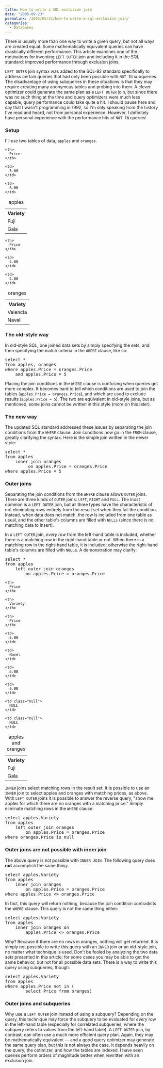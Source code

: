 ```yaml
---
title: How to write a SQL exclusion join
date: "2005-09-23"
permalink: /2005/09/23/how-to-write-a-sql-exclusion-join/
categories:
  - Databases
---
```

There is usually more than one way to write a given query, but not all ways are created equal. Some mathematically equivalent queries can have drastically different performance. This article examines one of the motivations for inventing `LEFT OUTER` join and including it in the SQL standard: improved performance through exclusion joins.

`LEFT OUTER` join syntax was added to the SQL-92 standard specifically to address certain queries that had only been possible with `NOT IN` subqueries. The disadvantage of using subqueries in these situations is that they may require creating many anonymous tables and probing into them. A clever optimizer could generate the same plan as a `LEFT OUTER` join, but since there was no such thing at the time and query optimizers were much less capable, query performance could take quite a hit. I should pause here and say that I wasn't programming in 1992, so I'm only speaking from the history I've read and heard, not from personal experience. However, I definitely have personal experience with the performance hits of `NOT IN` queries!

### Setup

I'll use two tables of data, `apples` and `oranges`.

<table class="borders collapsed">
  <caption>apples</caption> <tr>
    <th>
      Variety
    </th>
    
    <th>
      Price
    </th>
  </tr>
  
  <tr>
    <td>
      Fuji
    </td>
    
    <td>
      5.00
    </td>
  </tr>
  
  <tr>
    <td>
      Gala
    </td>
    
    <td>
      6.00
    </td>
  </tr>
</table>

<table class="borders collapsed">
  <caption>oranges</caption> <tr>
    <th>
      Variety
    </th>
    
    <th>
      Price
    </th>
  </tr>
  
  <tr>
    <td>
      Valencia
    </td>
    
    <td>
      4.00
    </td>
  </tr>
  
  <tr>
    <td>
      Navel
    </td>
    
    <td>
      5.00
    </td>
  </tr>
</table>

### The old-style way

In old-style SQL, one joined data sets by simply specifying the sets, and then specifying the match criteria in the `WHERE` clause, like so:

<pre>select *
from apples, oranges
where apples.Price = oranges.Price
    and apples.Price = 5</pre>

Placing the join conditions in the `WHERE` clause is confusing when queries get more complex. It becomes hard to tell which conditions are used to join the tables (`apples.Price = oranges.Price`), and which are used to exclude results (`apples.Price = 5`). The two are equivalent in old-style joins, but as mentioned, some joins cannot be written in this style (more on this later).

### The new way

The updated SQL standard addressed these issues by separating the join conditions from the `WHERE` clause. Join conditions now go in the `FROM` clause, greatly clarifying the syntax. Here is the simple join written in the newer style:

<pre>select *
from apples
    inner join oranges
         on apples.Price = oranges.Price
where apples.Price = 5</pre>

### Outer joins

Separating the join conditions from the `WHERE` clause allows `OUTER` joins. There are three kinds of `OUTER` joins: `LEFT`, `RIGHT` and `FULL`. The most common is a `LEFT OUTER` join, but all three types have the characteristic of not eliminating rows entirely from the result set when they fail the condition. Instead, when data does not match, the row is included from one table as usual, and the other table's columns are filled with `NULLs` (since there is no matching data to insert).

In a `LEFT OUTER` join, *every row* from the left-hand table is included, whether there is a matching row in the right-hand table or not. When there is a matching row in the right-hand table, it is included; otherwise the right-hand table's columns are filled with `NULL`s. A demonstration may clarify:

<pre>select *
from apples
    left outer join oranges
        on apples.Price = oranges.Price</pre>

<table class="borders collapsed">
  <caption>apples and oranges</caption> <tr>
    <th>
      Variety
    </th>
    
    <th>
      Price
    </th>
    
    <th>
      Variety
    </th>
    
    <th>
      Price
    </th>
  </tr>
  
  <tr>
    <td>
      Fuji
    </td>
    
    <td>
      5.00
    </td>
    
    <td>
      Navel
    </td>
    
    <td>
      5.00
    </td>
  </tr>
  
  <tr>
    <td>
      Gala
    </td>
    
    <td>
      6.00
    </td>
    
    <td class="null">
      NULL
    </td>
    
    <td class="null">
      NULL
    </td>
  </tr>
</table>

`INNER` joins select matching rows in the result set. It is possible to use an `INNER` join to select apples and oranges with matching prices, as above. With `LEFT OUTER` joins it is possible to answer the reverse query, "show me apples for which there are no oranges with a matching price." Simply eliminate matching rows in the `WHERE` clause:

<pre>select apples.Variety
from apples
    left outer join oranges
        on apples.Price = oranges.Price
where oranges.Price is null</pre>

### Outer joins are not possible with inner join

The above query is not possible with `INNER JOIN`. The following query does **not** accomplish the same thing:

<pre>select apples.Variety
from apples
    inner join oranges
        on apples.Price = oranges.Price
where apples.Price &lt;&gt; oranges.Price</pre>

In fact, this query will return nothing, because the join condition contradicts the `WHERE` clause. This query is not the same thing either:

<pre>select apples.Variety
from apples
    inner join oranges on
        apples.Price &lt;&gt; oranges.Price</pre>

Why? Because if there are no rows in oranges, nothing will get returned. It is simply not possible to write this query with an `INNER` join or an old-style join, no matter what technique is used. Don't be fooled by analyzing the two data sets presented in this article; for some cases you may be able to get the same behavior, but not for all possible data sets. There is a way to write this query using subqueries, though:

<pre>select apples.Variety
from apples
where apples.Price not in (
        select Price from oranges)</pre>

### Outer joins and subqueries

Why use a `LEFT OUTER` join instead of using a subquery? Depending on the query, this technique may force the subquery to be evaluated for *every* row in the left-hand table (especially for correlated subqueries, where the subquery refers to values from the left-hand table). A `LEFT OUTER` join, by contrast, can often use a much more efficient query plan. Again, they may be mathematically equivalent &#8212; and a good query optimizer may generate the same query plan, but this is not always the case. It depends heavily on the query, the optimizer, and how the tables are indexed. I have seen queries perform orders of magnitude better when rewritten with an exclusion join.
